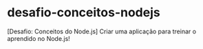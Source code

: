 # desafio-conceitos-nodejs
[Desafio: Conceitos do Node.js] Criar uma aplicação para treinar o aprendido no Node.js!
